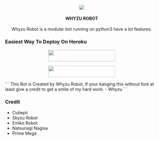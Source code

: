 <p align="center">
  <img src="https://telegra.ph/file/9434958755f0fd73c2b8d.jpg">
</p>

<h4><p align="center"> WHYZU ROBOT </p></h4>

<p align="center">Whyzu Robot is a modular bot running on python3 have a lot features.</p>


### Easiest Way To Deploy On Heroku 

<p align="center"><a href="https://telegram.dog/XTZ_HerokuBot?start=VG9uaTg4MC9QcmltZU1lZ2EgTWFzdGVy"> <img src="https://img.shields.io/badge/Deploy%20To%20Bot%20Heroku-blue?style=for-the-badge&logo=telegram" width="220" height="38.45"/></a></p>

<p align="center"><a href="https://heroku.com/deploy?template=https://github.com/itsmewhy/WhyzuRobot"> <img src="https://img.shields.io/badge/Deploy%20To%20Heroku-blue?style=for-the-badge&logo=heroku" width="220" height="38.45"/></a></p>
```
This Bot is Created by Whyzu Robot, If your kanging this without fork at least give a credit to get a smile of my hard work. 
- Whyzu
```



### Credit
- Cutiepii
- Skyzu Robot
- Emiko Robot
- Natsunagi Nagisa
- Prime Mega
